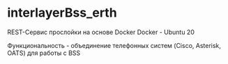 # interlayerBss_erth

REST-Сервис прослойки на основе Docker
Docker - Ubuntu 20

Функциональность - объединение телефонных систем (Cisco, Asterisk, OATS) для работы с BSS